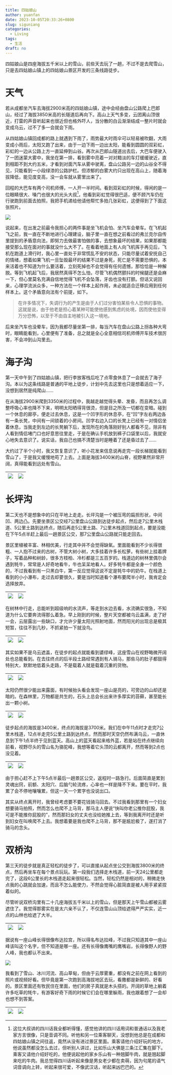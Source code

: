 ```yaml
---
title: 四姑娘山
author: yuanfan
date: 2023-10-05T20:33:26+0800
slug: siguniang
categories:
  - Living
tags:
  - 生活
draft: no
---
```


<!--more-->

四姑娘山是四座海拔五千米以上的雪山，前些天去玩了一趟，不过不是去爬雪山，只是去四姑娘山镇上的四姑娘山景区开发的三条线路徒步。

# 天气

若从成都坐汽车去海拔2900米高的四姑娘山镇，途中会经由盘山公路爬上巴郎山，经过了海拔3850米高的长隧道后再向下。高山上天气多变，云团离山顶很近，打雷的声音听起来也很近但也格外吓人，当分散的白云渐渐结成一整片时就会变成乌云，过不了多一会就会下雨。

从四姑娘山镇回成都的路上就遇到下雨了，雨势最大时雨伞可以轻易被吹翻，大雨变成小雨后，太阳又跑了出来，由于一边下雨一边出太阳，能看到圆圆的双彩虹，彩虹的一边从公路上方一直延伸到山谷。再次从巴郎山隧道出去后，大巴车便驶入了一团迷蒙大雾中，我坐在第一排，看到雾中亮着一对对黯淡的车灯缓缓驶近，直到相距不到大约五米，才看到对面汽车从雾中驶离，盘山公路另一边的山谷全不得见，只能看到一小段绿漆的公路护栏。但浓郁的白雾大约只出现在高山上，随着海拔降低，能见度变高，没一会车就从雾里出来了。

回程的大巴车有两个司机师傅，一人开一半时间。看到双彩虹的时候，得闲的是一位眼睛很大、嗓门也很大的光头大叔[^1]，他看到彩虹觉得很巴适，便不顾汽车仍在行驶跑到前面去拍照，我把手机递给他请他帮忙多拍几张彩虹，这便得到了下面这张照片。

[^1]:这位大叔讲的四川话我全都听得懂，感觉他讲的四川话用词和普通话以及我老家方言很像，只是音调不同。听他和另一位乘客聊天，没想到他总是在成都和四姑娘山镇之间往返，竟然从没有进过景区里面。乘客请他介绍好玩的地方，他说虽然都没怎么去过，但听别人讲过，比如乐山大佛是三条江汇集在脚下。乘客又请他介绍好吃的，他便说起他的家乡乐山有一种翘脚牛肉，就是翘起脚来吃的牛肉。我总觉得四川话听起来像是男女老少都在卖萌，因为句尾的语气词音调向上转，听起来很可爱，不像武汉话，听起来凶巴巴的。

![](https://yuanfan.rbind.io/images/2023/2023-10-05-18.jpg)

说起来，在出发之前最令我担心的两件事是坐飞机会怕、坐汽车会晕车。在飞机起飞之前，我一直在不断地进行心理建设，脑子里一直在想之前看过的弗兰克尔自传里提到的矛盾意向法，即努力去做最害怕做的事，去想象最坏的结果，如果那都能接受那么现在面对的事就没什么大不了。在看着地面上有人向飞机挥手再见后，飞机在跑道上滑行时，我心里一直处于非常慌乱不安的状态，只能尽量试着安抚自己的情绪，想着如果飞机一旦坠毁最坏的结果不过是身死，死亡是不需要恐惧的，本来活着也不知道为什么要活着，立刻死掉也不会觉得有任何遗憾，那恰恰是一种解脱。等到飞机起飞后，我居然真得不怎么怕，尽管飞机偶然颤抖的时候腿还是会麻一下，但心里莫名充满自信地觉得飞机不会坠落，牙齿也没有打颤。但话又说回来，心理学流派众多，一种方法在一个样本上起作用，未必就适合迁移应用到任何样本上。这个矛盾意向法有个前提，如下。

>在许多情况下，失调行为的产生是由于人们过分害怕某些令人恐惧的事物。这就是说，由于他老是担心着某种可能使他感到焦虑的处境，因而使他变得万分恐怖，以至于不由自主地被引入这一境地。

后来坐汽车也没晕车，因为我都尽量坐第一排，每当汽车在盘山公路上拐各种大弯时，眼睛能看到，心里便有了准备，总之就是全心全意相信司机师傅开车技术很厉害，不会冲到山沟里去。

# 海子沟

第一天中午到了四姑娘山镇，把行李放客栈后吃了点零食休息了一会就去了海子沟。本以为这条线路是普通的平地上徒步，计划中先去这里也只是想着适应一下，没想到居然是纯爬山……

在从海拔2900米爬到3350米的过程中，我越走越觉得头晕、发昏，而且再怎么调整呼吸心率也降不下来，明明太阳晒得背很烫，但是目之所及一切都在变暗。碰到一个休息的廊亭，便走过去休息，这是一个凹字形的休息亭，在“凹”字左右两边各有一条长凳，中间有一间锁着的小房间。凹字右边入口的长凳上已经有一对情侣坐着休息，当我走到左边的长凳躺下后，发现所在的角落刚好别人都看不见，除非有人看到情侣堵门口也好意思往里走，于是在确认手机放到裤子口袋里以后，我就安心地失去意识了。说实话，我自己也搞不清楚当时是睡着了还是昏过去了……

大约过了半个小时，我又恢复意识了，听小花发来信息说再走完一段长梯就能看到雪山了，于是我又缓慢地苟了上去。上面是海拔3400米的山脊，视野果然非常开阔，真得能看到远处有雪山。

|![](https://yuanfan.rbind.io/images/2023/2023-10-05-01.jpg)|![](https://yuanfan.rbind.io/images/2023/2023-10-05-02.jpg)|
|:-:|:-:|

# 长坪沟

第二天也不是想象中的只在平地上走走。长坪沟是一个被压弯的扁担形状，中间凹、两边凸。先要坐景区公交经7公里盘山公路到达徒步起点，然后走7公里木栈道、5公里土路到达终点，随后再走5公里土路、7公里木栈道回到起点，要是没能在下午5点半赶上最后一趟景区公交，那7公里盘山公路就只能走回去。

景区里植被丰富、林相优美，行走其中并不会觉得缺氧。里面能看到不少长得很粗、一人抱不过来的古树，不管大树小树，大多挂着许多长松萝。有些树上挂着牌子，写着品种和树龄，很多方枝柏、冷杉都是三五百岁的。栈道边的树林里偶尔会遇到牦牛，常常是人好奇地看牛，牛也呆呆地看人。好多牦牛都是全身一个颜色的，不过我看到有一只黑白牛，第一反应觉得这说不定是牦牛中的奶牛。在栈道上看到的小小瀑布，走过去却要很久，要是当时知道看个瀑布要爬半小时，我肯定会选择放弃。

|![](https://yuanfan.rbind.io/images/2023/2023-10-05-03.jpg)|![](https://yuanfan.rbind.io/images/2023/2023-10-05-04.jpg)|
|:-:|:-:|

在树林中行走，总能听到超级响的水流声，等走到水边去看，水流确实很急，不知道为什么它要奔流得那么着急。早上刚到的时候，整片天空都被乌云盖满，走了好一会，云层露出一些缺口，才允许少量太阳光照射地面，然而阳光的出现总是极其短暂，往往不到几秒，不抓紧拍一下就没鸟。

|![](https://yuanfan.rbind.io/images/2023/2023-10-05-05.jpg)|![](https://yuanfan.rbind.io/images/2023/2023-10-05-06.jpg)|
|:-:|:-:|

其实如果不是乌云遮盖，在徒步的起点就能看到婆缪峰，这座雪山在视野略微开阔处也总能看到。在去往终点的后半段土路经常遇到有人骑马，那些马的肚子都鼓得特别大，默默地低着头走路，不是载着人就是载着沉重的货物。

|![](https://yuanfan.rbind.io/images/2023/2023-10-05-07.jpg)|![](https://yuanfan.rbind.io/images/2023/2023-10-05-08.jpg)|
|:-:|:-:|

太阳仍然很少能出来露面，有时候抬头看会发现一座山是亮的，可旁边的山却还是暗的。在森林里，万物都是共生的，石头上总会长出来许多厚实的苔藓，甚至能长出一颗小树。

|![](https://yuanfan.rbind.io/images/2023/2023-10-05-09.jpg)|![](https://yuanfan.rbind.io/images/2023/2023-10-05-10.jpg)|
|:-:|:-:|

徒步起点的海拔是3400米，终点的海拔是3700米。我们在中午11点时才走完7公里木栈道，12点半走完5公里土路到达终点，然而那时天空仍然布满乌云，一直休息到下午1点半终于见到蓝天。高山上的蓝天看起来格外蓝，若是站在终点继续向前看，视野尽头的雪山名为骆驼峰，我想等着它头顶的云都离开，然而等到2点也没见着。

|![](https://yuanfan.rbind.io/images/2023/2023-10-05-11.jpg)|![](https://yuanfan.rbind.io/images/2023/2023-10-05-12.jpg)|
|:-:|:-:|

由于担心赶不上下午5点半最后一趟景区公交，返程时一路急行。后面简直是累到灵魂出窍，前额、太阳穴、后脑勺轮流疼，心率也一样是降不下来。要在平时，我累了会不停地嚷嚷累，但这一天一个累字也没说出口。

其实从终点离开时，我曾经考虑要不要花钱骑马回去。不过我看到那里有一个妇女想要骑马拍照，然而怎么也爬不上马背，那马主人便说“快叫你老公推你屁股，我可是不能推你屁股的”，然而那妇女的丈夫也没给她推上去，等到我离开时还是听到妇女在叫唤爬不上去。我想着要是我也爬不上马背，那不是尴尬极了，遂打消了骑马的念头。

# 双桥沟

第三天的徒步就是真正轻松的徒步了，可以直接从起点坐公交到海拔3800米的终点，然后再坐车在每个景点玩玩。第一段我们选择走木栈道，前一天24公里都走完了，这段6公里长的木栈道走起来很轻松。当然，轻松仍然是相对的，稍微走快点我的心跳就会加速，而且不怎么能使力，不然会觉得心脏简直是被人用手紧紧捏着似的。

尽管听说双桥沟里有二十几座海拔五千米以上的雪山，但是那天上午雪山都被云雾遮住了。我觉得那雾实在是太六亲不认了，不仅连雪山山顶给遮得严严实实，近一点的山林也给遮了大半。

|![](https://yuanfan.rbind.io/images/2023/2023-10-05-13.jpg)|![](https://yuanfan.rbind.io/images/2023/2023-10-05-14.jpg)|
|:-:|:-:|

据说有一座山峰长得很像布达拉宫，所以得名布达拉峰，不过我只知道其中一座山峰该叫这个名字，但不知道是哪一座。还有长得像鹰嘴的鹰嘴岩，长得像野人的野人峰，我也都认不出来。

![](https://yuanfan.rbind.io/images/2023/2023-10-05-15.jpg)

我看到了雪山、冰川河流、高山草甸，但由于云厚雾重，都没有之前在网上看到的照片或视频好看。但毕竟是第一次跑到高海拔地区去玩，看撒都是新鲜的、好看的。景区里面还有牧民住在里面，他们的房子真就是木头搭的。开阔的草地上躺着许多吃草的牦牛，有游客好奇下雨的时候它们会在哪里躲雨，我也跟着想了一会却也想不到答案。

|![](https://yuanfan.rbind.io/images/2023/2023-10-05-16.jpg)|![](https://yuanfan.rbind.io/images/2023/2023-10-05-17.jpg)|
|:-:|:-:|
